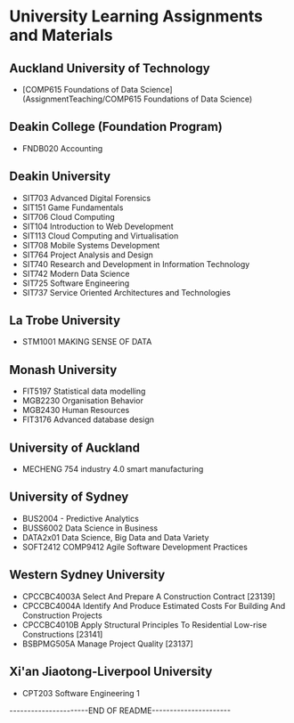 # University Learning Assignments and Materials

## Auckland University of Technology
- [COMP615 Foundations of Data Science](AssignmentTeaching/COMP615 Foundations of Data Science)

## Deakin College (Foundation Program)
- FNDB020 Accounting

## Deakin University
- SIT703 Advanced Digital Forensics
- SIT151 Game Fundamentals
- SIT706 Cloud Computing
- SIT104 Introduction to Web Development
- SIT113 Cloud Computing and Virtualisation
- SIT708 Mobile Systems Development
- SIT764 Project Analysis and Design
- SIT740 Research and Development in Information Technology
- SIT742 Modern Data Science
- SIT725 Software Engineering
- SIT737 Service Oriented Architectures and Technologies

## La Trobe University
- STM1001 MAKING SENSE OF DATA

## Monash University
- FIT5197 Statistical data modelling
- MGB2230 Organisation Behavior
- MGB2430 Human Resources
- FIT3176 Advanced database design

## University of Auckland
- MECHENG 754 industry 4.0 smart manufacturing

## University of Sydney
- BUS2004 - Predictive Analytics
- BUSS6002 Data Science in Business
- DATA2x01 Data Science, Big Data and Data Variety
- SOFT2412 COMP9412 Agile Software Development Practices

## Western Sydney University
- CPCCBC4003A Select And Prepare A Construction Contract [23139]
- CPCCBC4004A Identify And Produce Estimated Costs For Building And Construction Projects
- CPCCBC4010B Apply Structural Principles To Residential Low-rise Constructions [23141]
- BSBPMG505A Manage Project Quality [23137]

## Xi'an Jiaotong-Liverpool University
- CPT203 Software Engineering 1

----------------------END OF README----------------------
